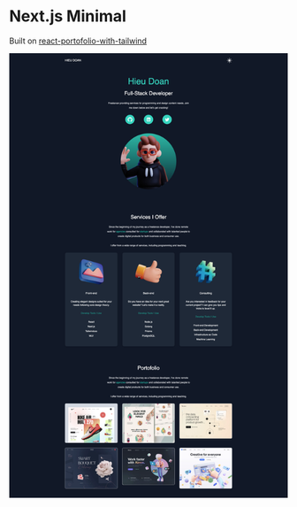 # Next.js Minimal

Built on [react-portofolio-with-tailwind](https://github.com/developedbyed/react-portofolio-with-tailwind)

![minimal](docs/landing.png)
